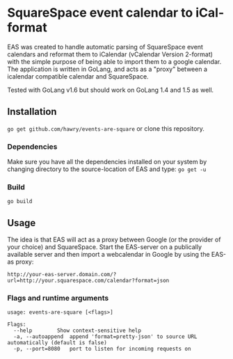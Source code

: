 # SquareSpace event calendar to iCal-format

EAS was created to handle automatic parsing of SquareSpace event calendars and reformat them to iCalendar (vCalendar Version 2-format) with the simple purpose of being able to import them to a google calendar. The application is written in GoLang, and acts as a "proxy" between a icalendar compatible calendar and SquareSpace.

Tested with GoLang v1.6 but should work on GoLang 1.4 and 1.5 as well.

## Installation
`go get github.com/hawry/events-are-square`
or clone this repository.
### Dependencies
Make sure you have all the dependencies installed on your system by changing directory to the source-location of EAS and type:
`go get -u`

### Build
`go build`

## Usage
The idea is that EAS will act as a proxy between Google (or the provider of your choice) and SquareSpace. Start the EAS-server on a publically available server and then import a webcalendar in Google by using the EAS-as proxy:

`http://your-eas-server.domain.com/?url=http://your.squarespace.com/calendar?format=json`

### Flags and runtime arguments
```
usage: events-are-square [<flags>]

Flags:
  --help        Show context-sensitive help
  -a, --autoappend  append 'format=pretty-json' to source URL automatically (default is false)
  -p, --port=8080   port to listen for incoming requests on
```
